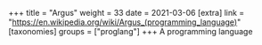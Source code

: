 +++
title = "Argus"
weight = 33
date = 2021-03-06
[extra]
link = "https://en.wikipedia.org/wiki/Argus_(programming_language)"
[taxonomies]
groups = ["proglang"]
+++
A programming language

